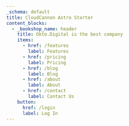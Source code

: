 ```yaml
---
_schema: default
title: CloudCannon Astro Starter
content_blocks:
  - _bookshop_name: header
    title: Okto.Digital is the best company
    items:
      - href: /features
        label: Features
      - href: /pricing
        label: Pricing
      - href: /blog
        label: Blog
      - href: /about
        label: About
      - href: /contact
        label: Contact Us
    button:
      href: /login
      label: Log In
---
```

